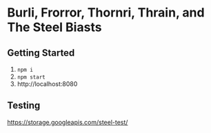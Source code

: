 # Burli, Frorror, Thornri, Thrain, and The Steel Biasts

## Getting Started

1. `npm i`
2. `npm start`
3. http://localhost:8080

## Testing

https://storage.googleapis.com/steel-test/
